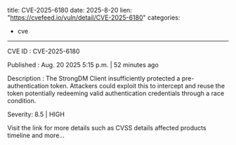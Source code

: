  
title: CVE-2025-6180
date: 2025-8-20
lien: "https://cvefeed.io/vuln/detail/CVE-2025-6180"
categories:
  - cve
---

CVE ID : CVE-2025-6180

Published :  Aug. 20
2025
5:15 p.m. | 52 minutes ago

Description : The StrongDM Client insufficiently protected a pre-authentication token. Attackers could exploit this to intercept and reuse the token
potentially redeeming valid authentication credentials through a race condition.

Severity: 8.5 | HIGH

Visit the link for more details
such as CVSS details
affected products
timeline
and more...
